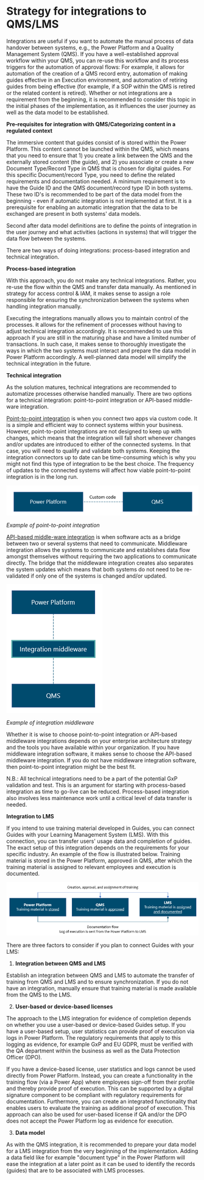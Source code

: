 ﻿---
title: 
description: 
ms.date: 03/09/2023
ms.topic: 
ms.service: 
author: 
ms.author: 
manager: 
---

# Strategy for integrations to QMS/LMS 

Integrations are useful if you want to automate the manual process of data handover between systems, e.g., the Power Platform and a Quality Management System (QMS). If you have a well-established approval workflow within your QMS, you can re-use this workflow and its process triggers for the automation of approval flows: For example, it allows for automation of the creation of a QMS record entry, automation of making guides effective in an Execution environment, and automation of retiring guides from being effective (for example, if a SOP within the QMS is retired or the related content is retired). Whether or not integrations are a requirement from the beginning, it is recommended to consider this topic in the initial phases of the implementation, as it influences the user journey as well as the data model to be established.

**Pre~~-~~requisites for integration with QMS/Categorizing content in a regulated context**

The immersive content that guides consist of is stored within the Power Platform. This content cannot be launched within the QMS, which means that you need to ensure that 1) you create a link between the QMS and the externally stored content (the guide), and 2) you associate or create a new Document Type/Record Type in QMS that is chosen for digital guides. For this specific Document/record Type, you need to define the related requirements and documentation needed. A minimum requirement is to have the Guide ID and the QMS document/record type ID in both systems. These two ID's is recommended to be part of the data model from the beginning - even if automatic integration is not implemented at first. It is a prerequisite for enabling an automatic integration that the data to be exchanged are present in both systems' data models.

Second after data model definitions are to define the points of integration in the user journey and what activities (actions in systems) that will trigger the data flow between the systems.

There are two ways of doing integrations: process-based integration and technical integration.

**Process-based integration**

With this approach, you do not make any technical integrations. Rather, you re-use the flow within the QMS and transfer data manually. As mentioned in strategy for access control & IAM, it makes sense to assign a role responsible for ensuring the synchronization between the systems when handling integration manually.

Executing the integrations manually allows you to maintain control of the processes. ~~I~~t allows for the refinement of processes without having to adjust technical integration accordingly. It is recommended to use this approach if you are still in the maturing phase and have a limited number of transactions. In such case, it makes sense to thoroughly investigate the ways in which the two systems must interact and prepare the data model in Power Platform accordingly. A well-planned data model will simplify the technical integration in the future.

**Technical integration**

As the solution matures, technical integrations are recommended to automatize processes otherwise handled manually. There are two options for a technical integration: point-to-point integration or API-based middle-ware integration.

<u>Point-to-point integration</u> is when you connect two apps via custom code. It is a simple and efficient way to connect systems within your business. However, point-to-point integrations are not designed to keep up with changes, which means that the integration will fall short whenever changes and/or updates are introduced to either of the connected systems. In that case, you will need to qualify and validate both systems. Keeping the integration connectors up to date can be time-consuming which is why you might not find this type of integration to be the best choice. The frequency of updates to the connected systems will affect how viable point-to-point integration is in the long run.

![](media/image13.png)

*Example of point-to-point integration*

<u>API-based middle-ware integration</u> is when software acts as a bridge between two or several systems that need to communicate. Middleware integration allows the systems to communicate and establishes data flow amongst themselves without requiring the two applications to communicate directly. The bridge that the middleware integration creates also separates the system updates which means that both systems do not need to be re-validated if only one of the systems is changed and/or updated.

![](media/image14.png)

*Example of integration middleware*

Whether it is wise to choose point-to-point integration or API-based middleware integrations depends on your enterprise architecture strategy and the tools you have available within your organization. If you have middleware integration software, it makes sense to choose the API-based middleware integration. If you do not have middleware integration software, then point-to-point integration might be the best fit.

N.B.: All technical integrations need to be a part of the potential GxP validation and test. This is an argument for starting with process-based integration as time to go-live can be reduced. Process-based integration also involves less maintenance work until a critical level of data transfer is needed.

**Integration to LMS**

If you intend to use training material developed in Guides, you can connect Guides with your Learning Management System (LMS). With this connection, you can transfer users' usage data and completion of guides. The exact setup of this integration depends on the requirements for your specific industry. An example of the flow is illustrated below. Training material is stored in the Power Platform, approved in QMS, after which the training material is assigned to relevant employees and execution is documented.

![](media/image15.png)

There are three factors to consider if you plan to connect Guides with your LMS:

1. **Integration between QMS and LMS**

Establish an integration between QMS and LMS to automate the transfer of training from QMS and LMS and to ensure synchronization. If you do not have an integration, manually ensure that training material is made available from the QMS to the LMS.

2. **User-based or device-based licenses**

The approach to the LMS integration for evidence of completion depends on whether you use a user-based or device-based Guides setup. If you have a user-based setup, user statistics can provide proof of execution via logs in Power Platform. The regulatory requirements that apply to this logging as evidence, for example GxP and EU GDPR, must be verified with the QA department within the business as well as the Data Protection Officer (DPO).  
  
If you have a device-based license, user statistics and logs cannot be used directly from Power Platform. Instead, you can create a functionality in the training flow (via a Power App) where employees sign-off from their profile and thereby provide proof of execution. This can be supported by a digital signature component to be compliant with regulatory requirements for documentation. Furthermore, you can create an integrated functionality that enables users to evaluate the training as additional proof of execution. This approach can also be used for user-based license if QA and/or the DPO does not accept the Power Platform log as evidence for execution.

3. **Data model**

As with the QMS integration, it is recommended to prepare your data model for a LMS integration from the very beginning of the implementation. Adding a data field like for example "document type" in the Power Platform will ease the integration at a later point as it can be used to identify the records (guides) that are to be associated with LMS processes.


